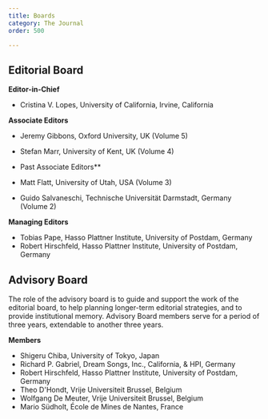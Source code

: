 ```yaml
---
title: Boards
category: The Journal
order: 500

---
```

## Editorial Board

**Editor-in-Chief**

* Cristina V. Lopes, University of California, Irvine, California

**Associate Editors**

* Jeremy Gibbons, Oxford University, UK (Volume 5)
* Stefan Marr, University of Kent, UK (Volume 4)

* Past Associate Editors**
* Matt Flatt, University of Utah, USA (Volume 3)
* Guido Salvaneschi, Technische Universität Darmstadt, Germany (Volume 2)

**Managing Editors**
* Tobias Pape, Hasso Plattner Institute, University of Postdam, Germany
* Robert Hirschfeld, Hasso Plattner Institute, University of Postdam, Germany

## Advisory Board
The role of the advisory board is to guide and support the work of the editorial board, to help planning longer-term editorial strategies, and to provide institutional memory. Advisory Board members serve for a period of three years, extendable to another three years.

**Members**
* Shigeru Chiba, University of Tokyo, Japan
* Richard P. Gabriel, Dream Songs, Inc., California, & HPI, Germany
* Robert Hirschfeld, Hasso Plattner Institute, University of Postdam, Germany
* Theo D'Hondt, Vrije Universiteit Brussel, Belgium
* Wolfgang De Meuter, Vrije Universiteit Brussel, Belgium
* Mario Südholt, École de Mines de Nantes, France
